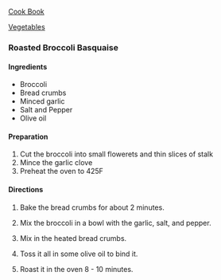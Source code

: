 [Cook Book](https://github.com/vmsmith/CookBook/blob/master/README.md)

[Vegetables](https://github.com/vmsmith/CookBook/blob/master/vegetables.md)

### Roasted Broccoli Basquaise  

#### Ingredients 

* Broccoli  
* Bread crumbs   
* Minced garlic  
* Salt and Pepper  
* Olive oil  

#### Preparation 

1. Cut the broccoli into small flowerets and thin slices of stalk  
2. Mince the garlic clove  
3. Preheat the oven to 425F   

#### Directions

1. Bake the bread crumbs for about 2 minutes. 

2. Mix the broccoli in a bowl with the garlic, salt, and pepper.

3. Mix in the heated bread crumbs.

4. Toss it all in some olive oil to bind it. 

5. Roast it in the oven 8 - 10 minutes. 
